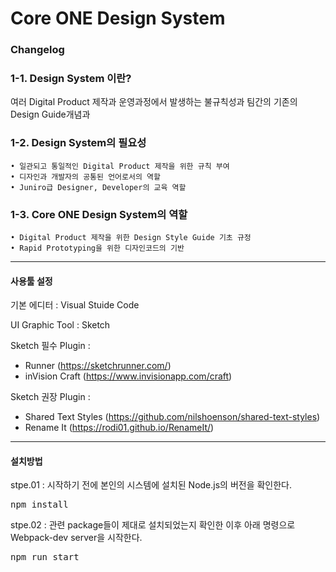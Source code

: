Core ONE Design System
======================

### Changelog

### 1-1. Design System 이란?
여러 Digital Product 제작과 운영과정에서 발생하는 불규칙성과 팀간의 기존의 Design Guide개념과

### 1-2. Design System의 필요성
	• 일관되고 통일적인 Digital Product 제작을 위한 규칙 부여
    • 디자인과 개발자의 공통된 언어로서의 역할
    • Juniro급 Designer, Developer의 교육 역할  

### 1-3. Core ONE Design System의 역할
	• Digital Product 제작을 위한 Design Style Guide 기초 규정
    • Rapid Prototyping을 위한 디자인코드의 기반

****

#### 사용툴 설정
기본 에디터 : Visual Stuide Code

UI Graphic Tool : Sketch 

Sketch 필수 Plugin :  
* Runner (https://sketchrunner.com/)  
* inVision Craft (https://www.invisionapp.com/craft)

Sketch 권장 Plugin :  
* Shared Text Styles (https://github.com/nilshoenson/shared-text-styles)  
* Rename It (https://rodi01.github.io/RenameIt/)

****

#### 설치방법
stpe.01 : 시작하기 전에 본인의 시스템에 설치된 Node.js의 버전을 확인한다.
<pre>npm install</pre>

stpe.02 : 관련 package들이 제대로 설치되었는지 확인한 이후 아래 명령으로 Webpack-dev server을 시작한다.
<pre>npm run start</pre>